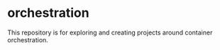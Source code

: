 # orchestration
This repository is for exploring and creating projects around container orchestration.  
